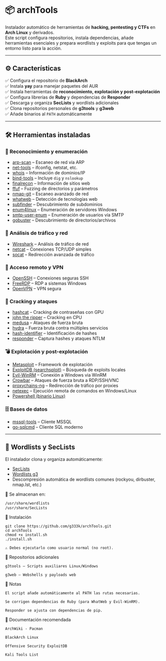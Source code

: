 # 📦 archTools  

Instalador automático de herramientas de **hacking, pentesting y CTFs** en **Arch Linux** y derivados.  
Este script configura repositorios, instala dependencias, añade herramientas esenciales y prepara wordlists y exploits para que tengas un entorno listo para la acción.  

---

## ⚙️ Características  

✅ Configura el repositorio de **BlackArch**  
✅ Instala **yay** para manejar paquetes del AUR  
✅ Instala herramientas de **reconocimiento, explotación y post-explotación**  
✅ Configura librerías de **Ruby** y dependencias de **Responder**  
✅ Descarga y organiza **SecLists** y wordlists adicionales  
✅ Clona repositorios personales de **g3tools** y **g3web**  
✅ Añade binarios al `PATH` automáticamente  

---

## 🛠️ Herramientas instaladas  

### 🔎 Reconocimiento y enumeración  
- [arp-scan](https://linux.die.net/man/1/arp-scan) – Escaneo de red vía ARP  
- [net-tools](https://wiki.archlinux.org/title/Net-tools) – ifconfig, netstat, etc.  
- [whois](https://linux.die.net/man/1/whois) – Información de dominios/IP  
- [bind-tools](https://wiki.archlinux.org/title/BIND) – Incluye `dig` y `nslookup`  
- [finalrecon](https://github.com/thewhiteh4t/FinalRecon) – Información de sitios web  
- [ffuf](https://github.com/ffuf/ffuf) – Fuzzing de directorios y parámetros  
- [nmap-git](https://nmap.org/) – Escaneo avanzado de red  
- [whatweb](https://github.com/urbanadventurer/WhatWeb) – Detección de tecnologías web  
- [subfinder](https://github.com/projectdiscovery/subfinder) – Descubrimiento de subdominios  
- [enum4linux](https://github.com/CiscoCXSecurity/enum4linux) – Enumeración de servidores Windows  
- [smtp-user-enum](https://pentestmonkey.net/tools/user-enumeration/smtp-user-enum) – Enumeración de usuarios vía SMTP  
- [gobuster](https://github.com/OJ/gobuster) – Descubrimiento de directorios/archivos  

### 📡 Análisis de tráfico y red  
- [Wireshark](https://www.wireshark.org/) – Análisis de tráfico de red  
- [netcat](http://nc110.sourceforge.net/) – Conexiones TCP/UDP simples  
- [socat](http://www.dest-unreach.org/socat/) – Redirección avanzada de tráfico  

### 🔐 Acceso remoto y VPN  
- [OpenSSH](https://www.openssh.com/) – Conexiones seguras SSH  
- [FreeRDP](https://www.freerdp.com/) – RDP a sistemas Windows  
- [OpenVPN](https://openvpn.net/) – VPN segura  

### 🔑 Cracking y ataques  
- [hashcat](https://hashcat.net/hashcat/) – Cracking de contraseñas con GPU  
- [john the ripper](https://www.openwall.com/john/) – Cracking en CPU  
- [medusa](https://github.com/jmk-foofus/medusa) – Ataques de fuerza bruta  
- [hydra](https://github.com/vanhauser-thc/thc-hydra) – Fuerza bruta contra múltiples servicios  
- [hash-identifier](https://github.com/blackploit/hash-identifier) – Identificación de hashes  
- [responder](https://github.com/lgandx/Responder) – Captura hashes y ataques NTLM  

### 💣 Explotación y post-explotación  
- [Metasploit](https://www.metasploit.com/) – Framework de explotación  
- [ExploitDB (searchsploit)](https://www.exploit-db.com/) – Búsqueda de exploits locales  
- [Evil-WinRM](https://github.com/Hackplayers/evil-winrm) – Conexión a Windows via WinRM  
- [Crowbar](https://github.com/galkan/crowbar) – Ataques de fuerza bruta a RDP/SSH/VNC  
- [proxychains-ng](https://github.com/haad/proxychains) – Redirección de tráfico por proxies  
- [netexec](https://github.com/Pennyw0rth/NetExec) – Ejecución remota de comandos en Windows/Linux  
- [Powershell (binario Linux)](https://github.com/PowerShell/PowerShell)  

### 🗄️ Bases de datos  
- [mssql-tools](https://learn.microsoft.com/en-us/sql/tools/sqlcmd-utility) – Cliente MSSQL  
- [go-sqlcmd](https://github.com/microsoft/go-sqlcmd) – Cliente SQL moderno  

---

## 📂 Wordlists y SecLists  

El instalador clona y organiza automáticamente:  
- [SecLists](https://github.com/danielmiessler/SecLists)  
- [Wordlists g3](https://github.com/g333k/wordlists)  
- Descompresión automática de wordlists comunes (rockyou, dirbuster, nmap.lst, etc.)  

📌 Se almacenan en:  
```bash
/usr/share/wordlists
/usr/share/SecLists
```
🚀 Instalación
```
git clone https://github.com/g333k/archTools.git
cd archTools
chmod +x install.sh
./install.sh
```
    ⚠️ Debes ejecutarlo como usuario normal (no root).

🧩 Repositorios adicionales

    g3tools – Scripts auxiliares Linux/Windows

    g3web – Webshells y payloads web

📝 Notas

    El script añade automáticamente al PATH las rutas necesarias.

    Se corrigen dependencias de Ruby (para WhatWeb y Evil-WinRM).

    Responder se ajusta con dependencias de pip.

📖 Documentación recomendada

    ArchWiki - Pacman

    BlackArch Linux

    Offensive Security ExploitDB

    Kali Tools List
